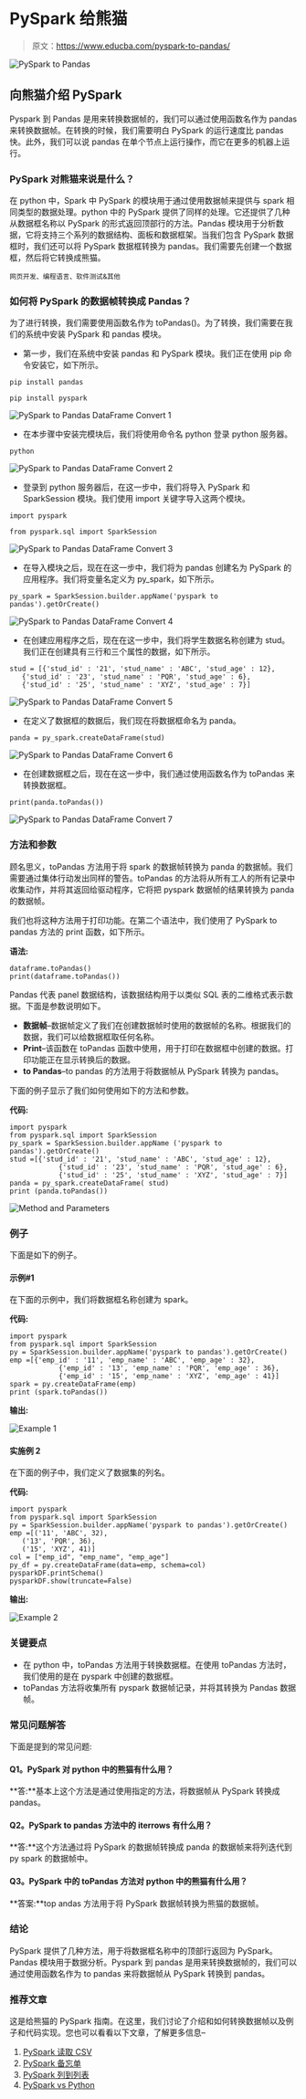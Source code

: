 # PySpark 给熊猫

> 原文：<https://www.educba.com/pyspark-to-pandas/>

![PySpark to Pandas](img/bed751478d2addf0deeb1b29b012f6ce.png)



## 向熊猫介绍 PySpark

Pyspark 到 Pandas 是用来转换数据帧的，我们可以通过使用函数名作为 pandas 来转换数据帧。在转换的时候，我们需要明白 PySpark 的运行速度比 pandas 快。此外，我们可以说 pandas 在单个节点上运行操作，而它在更多的机器上运行。

### PySpark 对熊猫来说是什么？

在 python 中，Spark 中 PySpark 的模块用于通过使用数据帧来提供与 spark 相同类型的数据处理。python 中的 PySpark 提供了同样的处理。它还提供了几种从数据框名称以 PySpark 的形式返回顶部行的方法。Pandas 模块用于分析数据，它将支持三个系列的数据结构、面板和数据框架。当我们包含 PySpark 数据框时，我们还可以将 PySpark 数据框转换为 pandas。我们需要先创建一个数据框，然后将它转换成熊猫。

<small>网页开发、编程语言、软件测试&其他</small>

### 如何将 PySpark 的数据帧转换成 Pandas？

为了进行转换，我们需要使用函数名作为 toPandas()。为了转换，我们需要在我们的系统中安装 PySpark 和 pandas 模块。

*   第一步，我们在系统中安装 pandas 和 PySpark 模块。我们正在使用 pip 命令安装它，如下所示。

```
pip install pandas
```

```
pip install pyspark
```

![PySpark to Pandas DataFrame Convert 1](img/83736ea31950d6cb47db296db8546425.png)



*   在本步骤中安装完模块后，我们将使用命令名 python 登录 python 服务器。

```
python
```

![PySpark to Pandas DataFrame Convert 2](img/8705d4ace94f3b54ed4b7a8e8291b53a.png)



*   登录到 python 服务器后，在这一步中，我们将导入 PySpark 和 SparkSession 模块。我们使用 import 关键字导入这两个模块。

```
import pyspark

from pyspark.sql import SparkSession
```

![PySpark to Pandas DataFrame Convert 3](img/a337cad87ed5a3d5b82bc55a0625062d.png)



*   在导入模块之后，现在在这一步中，我们将为 pandas 创建名为 PySpark 的应用程序。我们将变量名定义为 py_spark，如下所示。

```
py_spark = SparkSession.builder.appName('pyspark to pandas').getOrCreate()
```

![PySpark to Pandas DataFrame Convert 4](img/a704b2464fd381766fe1907d809239ca.png)



*   在创建应用程序之后，现在在这一步中，我们将学生数据名称创建为 stud。我们正在创建具有三行和三个属性的数据，如下所示。

```
stud = [{'stud_id' : '21', 'stud_name' : 'ABC', 'stud_age' : 12},
   {'stud_id' : '23', 'stud_name' : 'PQR', 'stud_age' : 6},
   {'stud_id' : '25', 'stud_name' : 'XYZ', 'stud_age' : 7}]
```

![PySpark to Pandas DataFrame Convert 5](img/6d3367c88b4c59988a439b98b8f52496.png)



*   在定义了数据框的数据后，我们现在将数据框命名为 panda。

```
panda = py_spark.createDataFrame(stud)
```

![PySpark to Pandas DataFrame Convert 6](img/8a1283572995b2106d0a8ba200dca0f7.png)



*   在创建数据框之后，现在在这一步中，我们通过使用函数名作为 toPandas 来转换数据框。

```
print(panda.toPandas())
```

![PySpark to Pandas DataFrame Convert 7](img/99142e204551387c845034eb859a1f96.png)



### 方法和参数

顾名思义，toPandas 方法用于将 spark 的数据帧转换为 panda 的数据帧。我们需要通过集体行动发出同样的警告。toPandas 的方法将从所有工人的所有记录中收集动作，并将其返回给驱动程序，它将把 pyspark 数据帧的结果转换为 panda 的数据帧。

我们也将这种方法用于打印功能。在第二个语法中，我们使用了 PySpark to pandas 方法的 print 函数，如下所示。

**语法:**

```
dataframe.toPandas()
print(dataframe.toPandas())
```

Pandas 代表 panel 数据结构，该数据结构用于以类似 SQL 表的二维格式表示数据。下面是参数说明如下。

*   **数据帧**–数据帧定义了我们在创建数据帧时使用的数据帧的名称。根据我们的数据，我们可以给数据框取任何名称。
*   **Print**–该函数在 toPandas 函数中使用，用于打印在数据框中创建的数据。打印功能正在显示转换后的数据。
*   **to Pandas**–to pandas 的方法用于将数据帧从 PySpark 转换为 pandas。

下面的例子显示了我们如何使用如下的方法和参数。

**代码:**

```
import pyspark
from pyspark.sql import SparkSession
py_spark = SparkSession.builder.appName ('pyspark to pandas').getOrCreate()
stud =[{'stud_id' : '21', 'stud_name' : 'ABC', 'stud_age' : 12},
   			{'stud_id' : '23', 'stud_name' : 'PQR', 'stud_age' : 6},
   			{'stud_id' : '25', 'stud_name' : 'XYZ', 'stud_age' : 7}]
panda = py_spark.createDataFrame( stud)
print (panda.toPandas())
```

![Method and Parameters](img/5462c3695e25c1df72985e997b65d5fd.png)



### 例子

下面是如下的例子。

#### 示例#1

在下面的示例中，我们将数据框名称创建为 spark。

**代码:**

```
import pyspark
from pyspark.sql import SparkSession
py = SparkSession.builder.appName('pyspark to pandas').getOrCreate()
emp =[{'emp_id' : '11', 'emp_name' : 'ABC', 'emp_age' : 32},
   			{'emp_id' : '13', 'emp_name' : 'PQR', 'emp_age' : 36},
   			{'emp_id' : '15', 'emp_name' : 'XYZ', 'emp_age' : 41}]
spark = py.createDataFrame(emp)
print (spark.toPandas())
```

**输出:**

![Example 1](img/c85d89ab294bfcbdd82fa5d8c4c799cb.png)



#### 实施例 2

在下面的例子中，我们定义了数据集的列名。

**代码:**

```
import pyspark
from pyspark.sql import SparkSession
py = SparkSession.builder.appName('pyspark to pandas').getOrCreate()
emp =[('11', 'ABC', 32),
   ('13', 'PQR', 36),
   ('15', 'XYZ', 41)]
col = ["emp_id", "emp_name", "emp_age"]
py_df = py.createDataFrame(data=emp, schema=col)
pysparkDF.printSchema()
pysparkDF.show(truncate=False)
```

**输出:**

![Example 2](img/1223ffb3f7fe4bdc720fc32803edd599.png)



### 关键要点

*   在 python 中，toPandas 方法用于转换数据框。在使用 toPandas 方法时，我们使用的是在 pyspark 中创建的数据框。
*   toPandas 方法将收集所有 pyspark 数据帧记录，并将其转换为 Pandas 数据帧。

### 常见问题解答

下面是提到的常见问题:

#### Q1。PySpark 对 python 中的熊猫有什么用？

**答:**基本上这个方法是通过使用指定的方法，将数据帧从 PySpark 转换成 pandas。

#### Q2。PySpark to pandas 方法中的 iterrows 有什么用？

**答:**这个方法通过将 PySpark 的数据帧转换成 panda 的数据帧来将列迭代到 py spark 的数据帧中。

#### Q3。PySpark 中的 toPandas 方法对 python 中的熊猫有什么用？

**答案:**top andas 方法用于将 PySpark 数据帧转换为熊猫的数据帧。

### 结论

PySpark 提供了几种方法，用于将数据框名称中的顶部行返回为 PySpark。Pandas 模块用于数据分析。Pyspark 到 pandas 是用来转换数据帧的，我们可以通过使用函数名作为 to pandas 来将数据帧从 PySpark 转换到 pandas。

### 推荐文章

这是给熊猫的 PySpark 指南。在这里，我们讨论了介绍和如何转换数据帧以及例子和代码实现。您也可以看看以下文章，了解更多信息–

1.  [PySpark 读取 CSV](https://www.educba.com/pyspark-read-csv/)
2.  [PySpark 备忘单](https://www.educba.com/pyspark-cheat-sheet/)
3.  [PySpark 列到列表](https://www.educba.com/pyspark-column-to-list/)
4.  [PySpark vs Python](https://www.educba.com/pyspark-vs-python/)






